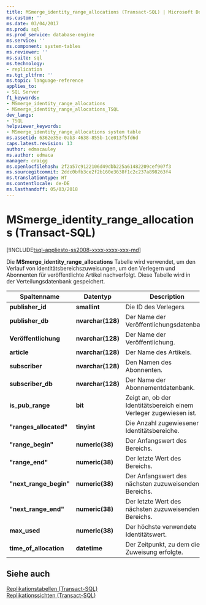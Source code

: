 ```yaml
---
title: MSmerge_identity_range_allocations (Transact-SQL) | Microsoft Docs
ms.custom: ''
ms.date: 03/04/2017
ms.prod: sql
ms.prod_service: database-engine
ms.service: ''
ms.component: system-tables
ms.reviewer: ''
ms.suite: sql
ms.technology:
- replication
ms.tgt_pltfrm: ''
ms.topic: language-reference
applies_to:
- SQL Server
f1_keywords:
- MSmerge_identity_range_allocations
- MSmerge_identity_range_allocations_TSQL
dev_langs:
- TSQL
helpviewer_keywords:
- MSmerge_identity_range_allocations system table
ms.assetid: 6362e35e-0ab3-4638-855b-1ce013f5fd6d
caps.latest.revision: 13
author: edmacauley
ms.author: edmaca
manager: craigg
ms.openlocfilehash: 2f2a57c9122106d49dbb225a61482209cef907f3
ms.sourcegitcommit: 2ddc0bfb3ce2f2b160e3638f1c2c237a898263f4
ms.translationtype: HT
ms.contentlocale: de-DE
ms.lasthandoff: 05/03/2018
---
```

# <a name="msmergeidentityrangeallocations-transact-sql"></a>MSmerge_identity_range_allocations (Transact-SQL)
[!INCLUDE[tsql-appliesto-ss2008-xxxx-xxxx-xxx-md](../../includes/tsql-appliesto-ss2008-xxxx-xxxx-xxx-md.md)]

  Die **MSmerge_identity_range_allocations** Tabelle wird verwendet, um den Verlauf von identitätsbereichszuweisungen, um den Verlegern und Abonnenten für veröffentlichte Artikel nachverfolgt. Diese Tabelle wird in der Verteilungsdatenbank gespeichert.  
  
|Spaltenname|Datentyp|Description|  
|-----------------|---------------|-----------------|  
|**publisher_id**|**smallint**|Die ID des Verlegers|  
|**publisher_db**|**nvarchar(128)**|Der Name der Veröffentlichungsdatenbank.|  
|**Veröffentlichung**|**nvarchar(128)**|Der Name der Veröffentlichung.|  
|**article**|**nvarchar(128)**|Der Name des Artikels.|  
|**subscriber**|**nvarchar(128)**|Den Namen des Abonnenten.|  
|**subscriber_db**|**nvarchar(128)**|Der Name der Abonnementdatenbank.|  
|**is_pub_range**|**bit**|Zeigt an, ob der Identitätsbereich einem Verleger zugewiesen ist.|  
|**"ranges_allocated"**|**tinyint**|Die Anzahl zugewiesener Identitätsbereiche.|  
|**"range_begin"**|**numeric(38)**|Der Anfangswert des Bereichs.|  
|**"range_end"**|**numeric(38)**|Der letzte Wert des Bereichs.|  
|**"next_range_begin"**|**numeric(38)**|Der Anfangswert des nächsten zuzuweisenden Bereichs.|  
|**"next_range_end"**|**numeric(38)**|Der letzte Wert des nächsten zuzuweisenden Bereichs.|  
|**max_used**|**numeric(38)**|Der höchste verwendete Identitätswert.|  
|**time_of_allocation**|**datetime**|Der Zeitpunkt, zu dem die Zuweisung erfolgte.|  
  
## <a name="see-also"></a>Siehe auch  
 [Replikationstabellen &#40;Transact-SQL&#41;](../../relational-databases/system-tables/replication-tables-transact-sql.md)   
 [Replikationssichten &#40;Transact-SQL&#41;](../../relational-databases/system-views/replication-views-transact-sql.md)  
  
  
